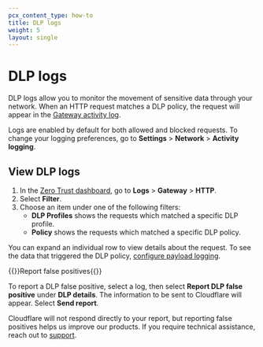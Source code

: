 ```yaml
---
pcx_content_type: how-to
title: DLP logs
weight: 5
layout: single
---
```


# DLP logs

DLP logs allow you to monitor the movement of sensitive data through your network. When an HTTP request matches a DLP policy, the request will appear in the [Gateway activity log](/cloudflare-one/analytics/logs/gateway-logs/).

Logs are enabled by default for both allowed and blocked requests. To change your logging preferences, go to **Settings** > **Network** > **Activity logging**.

## View DLP logs

1. In the [Zero Trust dashboard](https://dash.teams.cloudflare.com), go to **Logs** > **Gateway** > **HTTP**.
2. Select **Filter**.
3. Choose an item under one of the following filters:
   - **DLP Profiles** shows the requests which matched a specific DLP profile.
   - **Policy** shows the requests which matched a specific DLP policy.

You can expand an individual row to view details about the request. To see the data that triggered the DLP policy, [configure payload logging](/cloudflare-one/policies/data-loss-prevention/dlp-logs/payload-logging/).

{{<beta heading="h2">}}Report false positives{{</beta>}}

To report a DLP false positive, select a log, then select **Report DLP false positive** under **DLP details**. The information to be sent to Cloudflare will appear. Select **Send report**.

Cloudflare will not respond directly to your report, but reporting false positives helps us improve our products. If you require technical assistance, reach out to [support](https://dash.cloudflare.com/?to=/:account/support).

